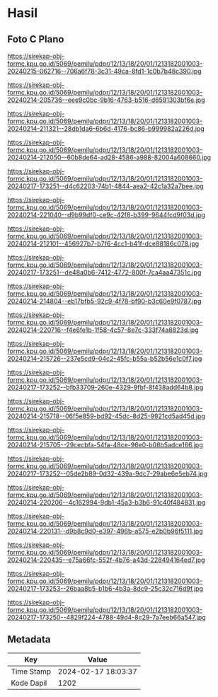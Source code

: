# Hasil

## Foto C Plano

https://sirekap-obj-formc.kpu.go.id/5069/pemilu/pdpr/12/13/18/20/01/1213182001003-20240215-062716--706a6f78-3c31-49ca-8fd1-1c0b7b48c390.jpg

https://sirekap-obj-formc.kpu.go.id/5069/pemilu/pdpr/12/13/18/20/01/1213182001003-20240214-205736--eee9c0bc-9b16-4763-b516-d6591303bf6e.jpg

https://sirekap-obj-formc.kpu.go.id/5069/pemilu/pdpr/12/13/18/20/01/1213182001003-20240214-211321--28db1da6-6b6d-4176-bc86-b999982a226d.jpg

https://sirekap-obj-formc.kpu.go.id/5069/pemilu/pdpr/12/13/18/20/01/1213182001003-20240214-212050--60b8de64-ad28-4586-a988-82004a608660.jpg

https://sirekap-obj-formc.kpu.go.id/5069/pemilu/pdpr/12/13/18/20/01/1213182001003-20240217-173251--d4c62203-74b1-4844-aea2-42c1a32a7bee.jpg

https://sirekap-obj-formc.kpu.go.id/5069/pemilu/pdpr/12/13/18/20/01/1213182001003-20240214-221040--d9b99df0-ce9c-42f8-b399-9644fcd9f03d.jpg

https://sirekap-obj-formc.kpu.go.id/5069/pemilu/pdpr/12/13/18/20/01/1213182001003-20240214-212101--456927b7-b7f6-4cc1-b41f-dce88186c078.jpg

https://sirekap-obj-formc.kpu.go.id/5069/pemilu/pdpr/12/13/18/20/01/1213182001003-20240217-173251--de48a0b6-7412-4772-800f-7ca4aa47351c.jpg

https://sirekap-obj-formc.kpu.go.id/5069/pemilu/pdpr/12/13/18/20/01/1213182001003-20240214-214804--eb17bfb5-92c9-4f78-bf90-b3c60e9f0787.jpg

https://sirekap-obj-formc.kpu.go.id/5069/pemilu/pdpr/12/13/18/20/01/1213182001003-20240214-220716--f4e6fe1b-1f58-4c57-8e7c-333f74a8823d.jpg

https://sirekap-obj-formc.kpu.go.id/5069/pemilu/pdpr/12/13/18/20/01/1213182001003-20240214-215726--237e5cd9-04c2-45fc-b55a-b52b56e1c0f7.jpg

https://sirekap-obj-formc.kpu.go.id/5069/pemilu/pdpr/12/13/18/20/01/1213182001003-20240217-173252--bfb33709-260e-4329-9fbf-8f438add64b8.jpg

https://sirekap-obj-formc.kpu.go.id/5069/pemilu/pdpr/12/13/18/20/01/1213182001003-20240214-215718--06f5e859-bd92-45dc-8d25-9921cd5ad45d.jpg

https://sirekap-obj-formc.kpu.go.id/5069/pemilu/pdpr/12/13/18/20/01/1213182001003-20240214-215705--29cecbfa-54fa-48ce-96e0-b08b5adce166.jpg

https://sirekap-obj-formc.kpu.go.id/5069/pemilu/pdpr/12/13/18/20/01/1213182001003-20240217-173252--05de2b89-0d32-439a-9dc7-29abe6e5eb74.jpg

https://sirekap-obj-formc.kpu.go.id/5069/pemilu/pdpr/12/13/18/20/01/1213182001003-20240214-220206--4c162994-9db1-45a3-b3b6-91c40f484831.jpg

https://sirekap-obj-formc.kpu.go.id/5069/pemilu/pdpr/12/13/18/20/01/1213182001003-20240214-220131--d9b8c9d0-e397-496b-a575-e2b0b96f5111.jpg

https://sirekap-obj-formc.kpu.go.id/5069/pemilu/pdpr/12/13/18/20/01/1213182001003-20240214-220435--e75a66fc-552f-4b76-a43d-228494164ed7.jpg

https://sirekap-obj-formc.kpu.go.id/5069/pemilu/pdpr/12/13/18/20/01/1213182001003-20240217-173253--26baa8b5-b1b6-4b3a-8dc9-25c32c716d9f.jpg

https://sirekap-obj-formc.kpu.go.id/5069/pemilu/pdpr/12/13/18/20/01/1213182001003-20240217-173250--4829f224-4788-49d4-8c29-7a7eeb66a547.jpg


## Metadata

| Key        | Value               |
| ---------- | ------------------- |
| Time Stamp | 2024-02-17 18:03:37 |
| Kode Dapil | 1202                |



